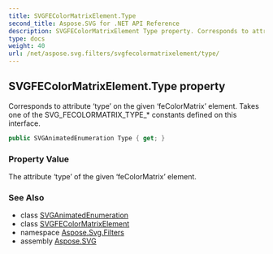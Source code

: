 ```yaml
---
title: SVGFEColorMatrixElement.Type
second_title: Aspose.SVG for .NET API Reference
description: SVGFEColorMatrixElement Type property. Corresponds to attribute type on the given feColorMatrix element. Takes one of the SVG_FECOLORMATRIX_TYPE_ constants defined on this interface
type: docs
weight: 40
url: /net/aspose.svg.filters/svgfecolormatrixelement/type/
---
```

## SVGFEColorMatrixElement.Type property

Corresponds to attribute ‘type’ on the given ‘feColorMatrix’ element. Takes one of the SVG_FECOLORMATRIX_TYPE_* constants defined on this interface.

```csharp
public SVGAnimatedEnumeration Type { get; }
```

### Property Value

The attribute ‘type’ of the given ‘feColorMatrix’ element.

### See Also

* class [SVGAnimatedEnumeration](../../../aspose.svg.datatypes/svganimatedenumeration/)
* class [SVGFEColorMatrixElement](../)
* namespace [Aspose.Svg.Filters](../../../aspose.svg.filters/)
* assembly [Aspose.SVG](../../../)
